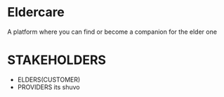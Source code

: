 # Eldercare
A platform where you can find or become a companion for the elder one

# STAKEHOLDERS
- ELDERS(CUSTOMER)
- PROVIDERS
its shuvo 
